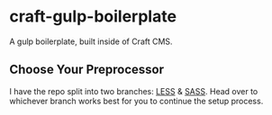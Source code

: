 # craft-gulp-boilerplate
A gulp boilerplate, built inside of Craft CMS.

## Choose Your Preprocessor
I have the repo split into two branches: <a href="https://github.com/jake-dohm/craft-gulp-boilerplate/tree/less">LESS</a> & <a href="https://github.com/jake-dohm/craft-gulp-boilerplate/tree/sass">SASS</a>. Head over to whichever branch works best for you to continue the setup process.